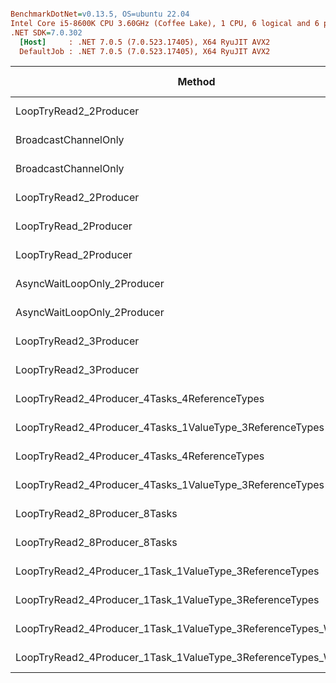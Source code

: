 ``` ini

BenchmarkDotNet=v0.13.5, OS=ubuntu 22.04
Intel Core i5-8600K CPU 3.60GHz (Coffee Lake), 1 CPU, 6 logical and 6 physical cores
.NET SDK=7.0.302
  [Host]     : .NET 7.0.5 (7.0.523.17405), X64 RyuJIT AVX2
  DefaultJob : .NET 7.0.5 (7.0.523.17405), X64 RyuJIT AVX2


```
|                                                             Method | MessageCount | WithCancellationToken | Mean [ms] | Error [ms] | StdDev [ms] |      Gen0 |      Gen1 |      Gen2 | Allocated [B] |
|------------------------------------------------------------------- |------------- |---------------------- |----------:|-----------:|------------:|----------:|----------:|----------:|--------------:|
|                                             LoopTryRead2_2Producer |       100000 |                 False |  11.91 ms |   0.205 ms |    0.220 ms | 1156.2500 |  921.8750 |  578.1250 |     6429463 B |
|                                               BroadcastChannelOnly |       100000 |                  True |  12.36 ms |   0.235 ms |    0.231 ms |  937.5000 |  578.1250 |  250.0000 |     5147916 B |
|                                               BroadcastChannelOnly |       100000 |                 False |  12.42 ms |   0.177 ms |    0.165 ms |  906.2500 |  500.0000 |  203.1250 |     4929678 B |
|                                             LoopTryRead2_2Producer |       100000 |                  True |  12.60 ms |   0.202 ms |    0.189 ms | 1218.7500 |  890.6250 |  546.8750 |     6665272 B |
|                                              LoopTryRead_2Producer |       100000 |                 False |  15.61 ms |   0.303 ms |    0.283 ms |  968.7500 |  937.5000 |  937.5000 |     8083897 B |
|                                              LoopTryRead_2Producer |       100000 |                  True |  16.17 ms |   0.312 ms |    0.457 ms | 1093.7500 |  937.5000 |  906.2500 |     8083861 B |
|                                        AsyncWaitLoopOnly_2Producer |       100000 |                  True |  17.53 ms |   0.345 ms |    0.526 ms | 1156.2500 |  843.7500 |  531.2500 |     6600646 B |
|                                        AsyncWaitLoopOnly_2Producer |       100000 |                 False |  17.76 ms |   0.340 ms |    0.454 ms | 1093.7500 |  875.0000 |  562.5000 |     6496561 B |
|                                             LoopTryRead2_3Producer |       100000 |                 False |  34.85 ms |   0.696 ms |    1.341 ms | 2285.7143 | 1500.0000 |  714.2857 |    11963434 B |
|                                             LoopTryRead2_3Producer |       100000 |                  True |  35.47 ms |   0.707 ms |    1.079 ms | 2642.8571 | 1428.5714 |  642.8571 |    14057475 B |
|                      LoopTryRead2_4Producer_4Tasks_4ReferenceTypes |       100000 |                 False |  45.84 ms |   0.912 ms |    2.185 ms | 4000.0000 | 2090.9091 |  545.4545 |    22905860 B |
|           LoopTryRead2_4Producer_4Tasks_1ValueType_3ReferenceTypes |       100000 |                  True |  46.39 ms |   0.911 ms |    1.547 ms | 3090.9091 | 2181.8182 |  636.3636 |    19109684 B |
|                      LoopTryRead2_4Producer_4Tasks_4ReferenceTypes |       100000 |                  True |  46.55 ms |   0.889 ms |    1.024 ms | 3909.0909 | 2454.5455 |  818.1818 |    22194829 B |
|           LoopTryRead2_4Producer_4Tasks_1ValueType_3ReferenceTypes |       100000 |                 False |  46.69 ms |   0.916 ms |    1.222 ms | 3181.8182 | 2363.6364 |  727.2727 |    19731084 B |
|                                      LoopTryRead2_8Producer_8Tasks |       100000 |                  True |  95.54 ms |   1.893 ms |    4.154 ms | 6333.3333 | 4500.0000 | 1500.0000 |    39573260 B |
|                                      LoopTryRead2_8Producer_8Tasks |       100000 |                 False |  97.05 ms |   1.935 ms |    3.539 ms | 6833.3333 | 4333.3333 | 1333.3333 |    41053573 B |
|            LoopTryRead2_4Producer_1Task_1ValueType_3ReferenceTypes |       100000 |                  True | 101.79 ms |   0.559 ms |    0.523 ms | 2400.0000 |         - |         - |    12011293 B |
|            LoopTryRead2_4Producer_1Task_1ValueType_3ReferenceTypes |       100000 |                 False | 104.08 ms |   0.539 ms |    0.478 ms | 2400.0000 |         - |         - |    12013760 B |
| LoopTryRead2_4Producer_1Task_1ValueType_3ReferenceTypes_WriteAsync |       100000 |                  True | 111.60 ms |   0.537 ms |    0.502 ms | 5600.0000 |         - |         - |    27211381 B |
| LoopTryRead2_4Producer_1Task_1ValueType_3ReferenceTypes_WriteAsync |       100000 |                 False | 112.70 ms |   0.885 ms |    0.828 ms | 5600.0000 |         - |         - |    27211381 B |
